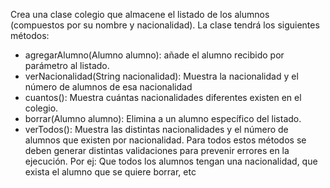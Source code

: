 Crea una clase colegio que almacene el listado de los alumnos (compuestos
por su nombre y nacionalidad). La clase tendrá los siguientes
métodos:
- agregarAlumno(Alumno alumno): añade el alumno recibido por
parámetro al listado.
- verNacionalidad(String nacionalidad): Muestra la nacionalidad y el
número de alumnos de esa nacionalidad
- cuantos(): Muestra cuántas nacionalidades diferentes existen en el
colegio.
- borrar(Alumno alumno): Elimina a un alumno específico del listado.
- verTodos(): Muestra las distintas nacionalidades y el número de
alumnos que existen por nacionalidad.
Para todos estos métodos se deben generar distintas validaciones para
prevenir errores en la ejecución. Por ej: Que todos los alumnos tengan una
nacionalidad, que exista el alumno que se quiere borrar, etc
